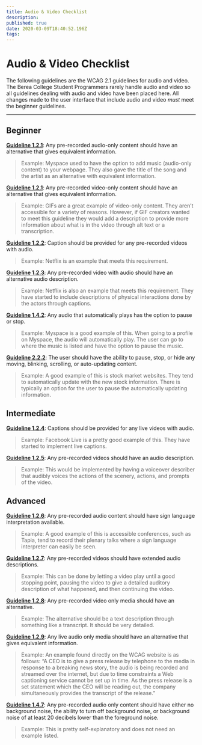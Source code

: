 ```yaml
---
title: Audio & Video Checklist
description: 
published: true
date: 2020-03-09T18:40:52.196Z
tags: 
---
```


# Audio & Video Checklist
The following guidelines are the WCAG 2.1 guidelines for audio and video. The Berea College Student Programmers rarely handle audio and video so all guidelines dealing with audio and video have been placed here. All changes made to the user interface that include audio and video *must* meet the beginner guidelines.

---

## Beginner
**[Guideline 1.2.1](https://www.w3.org/WAI/WCAG21/quickref/?currentsidebar=%23col_overview&showtechniques=222#audio-only-and-video-only-prerecorded)**: Any pre-recorded audio-only content should have an alternative that gives equivalent information.
> Example: Myspace used to have the option to add music (audio-only content) to your webpage. They also gave the title of the song and the artist as an alternative with equivalent information.

**[Guideline 1.2.1](https://www.w3.org/WAI/WCAG21/quickref/?currentsidebar=%23col_overview&showtechniques=222#audio-only-and-video-only-prerecorded)**: Any pre-recorded video-only content should have an alternative that gives equivalent information.
> Example: GIFs are a great example of video-only content. They aren’t accessible for a variety of reasons. However, if GIF creators wanted to meet this guideline they would add a description to provide more information about what is in the video through alt text or a transcription.

**[Guideline 1.2.2](https://www.w3.org/WAI/WCAG21/quickref/?currentsidebar=%23col_overview&showtechniques=222#captions-prerecorded)**: Caption should be provided for any pre-recorded videos with audio.
> Example: Netflix is an example that meets this requirement.

**[Guideline 1.2.3](https://www.w3.org/WAI/WCAG21/quickref/?currentsidebar=%23col_overview&showtechniques=222#audio-description-or-media-alternative-prerecorded)**: Any pre-recorded video with audio should have an alternative audio description.
> Example: Netflix is also an example that meets this requirement. They have started to include descriptions of physical interactions done by the actors through captions.

**[Guideline 1.4.2](https://www.w3.org/WAI/WCAG21/quickref/?currentsidebar=%23col_overview&showtechniques=222#audio-control)**: Any audio that automatically plays has the option to pause or stop.
> Example: Myspace is a good example of this. When going to a profile on Myspace, the audio will automatically play. The user can go to where the music is listed and have the option to pause the music.

**[Guideline 2.2.2](https://www.w3.org/WAI/WCAG21/quickref/?currentsidebar=%23col_overview&showtechniques=222#pause-stop-hide)**: The user should have the ability to pause, stop, or hide any moving, blinking, scrolling, or auto-updating content.
> Example: A good example of this is stock market websites. They tend to automatically update with the new stock information. There is typically an option for the user to pause the automatically updating information.

## Intermediate
**[Guideline 1.2.4](https://www.w3.org/WAI/WCAG21/quickref/?currentsidebar=%23col_overview&showtechniques=222#captions-live)**: Captions should be provided for any live videos with audio.
> Example: Facebook Live is a pretty good example of this. They have started to implement live captions.

**[Guideline 1.2.5](https://www.w3.org/WAI/WCAG21/quickref/?currentsidebar=%23col_overview&showtechniques=222#audio-description-prerecorded)**:  Any pre-recorded videos should have an audio description.
> Example: This would be implemented by having a voiceover describer that audibly voices the actions of the scenery, actions, and prompts of the video.

## Advanced
**[Guideline 1.2.6](https://www.w3.org/WAI/WCAG21/quickref/?currentsidebar=%23col_overview&showtechniques=222#sign-language-prerecorded)**: Any pre-recorded audio content should have sign language interpretation available.
> Example: A good example of this is accessible conferences, such as Tapia, tend to record their plenary talks where a sign language interpreter can easily be seen.

**[Guideline 1.2.7](https://www.w3.org/WAI/WCAG21/quickref/?currentsidebar=%23col_overview&showtechniques=222#extended-audio-description-prerecorded)**: Any pre-recorded videos should have extended audio descriptions.
> Example: This can be done by letting a video play until a good stopping point, pausing the video to give a detailed auditory description of what happened, and then continuing the video.

**[Guideline 1.2.8](https://www.w3.org/WAI/WCAG21/quickref/?currentsidebar=%23col_overview&showtechniques=222#media-alternative-prerecorded)**: Any pre-recorded video only media should have an alternative.
> Example: The alternative should be a text description through something like a transcript. It should be very detailed.

**[Guideline 1.2.9](https://www.w3.org/WAI/WCAG21/quickref/?currentsidebar=%23col_overview&showtechniques=222#audio-only-live)**: Any live audio only media should have an alternative that gives equivalent information.
> Example: An example found directly on the WCAG website is as follows: “A CEO is to give a press release by telephone to the media in response to a breaking news story, the audio is being recorded and streamed over the internet, but due to time constraints a Web captioning service cannot be set up in time. As the press release is a set statement which the CEO will be reading out, the company simultaneously provides the transcript of the release.”

**[Guideline 1.4.7](https://www.w3.org/WAI/WCAG21/quickref/?currentsidebar=%23col_overview&showtechniques=222#low-or-no-background-audio)**: Any pre-recorded audio only content should have either no background noise, the ability to turn off background noise, or background noise of at least 20 decibels lower than the foreground noise.
> Example: This is pretty self-explanatory and does not need an example listed.
